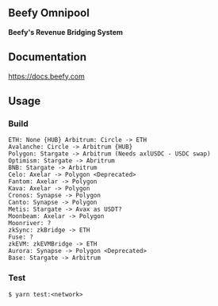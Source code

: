 ## Beefy Omnipool 

**Beefy's Revenue Bridging System**


## Documentation

https://docs.beefy.com

## Usage

### Build

```shell
ETH: None {HUB} Arbitrum: Circle -> ETH 
Avalanche: Circle -> Arbitrum {HUB} 
Polygon: Stargate -> Arbitrum (Needs axlUSDC - USDC swap) 
Optimism: Stargate -> Abritrum 
BNB: Stargate -> Arbitrum 
Celo: Axelar -> Polygon <Deprecated>
Fantom: Axelar -> Polygon 
Kava: Axelar -> Polygon 
Cronos: Synapse -> Polygon 
Canto: Synapse -> Polygon 
Metis: Stargate -> Avax as USDT? 
Moonbeam: Axelar -> Polygon 
Moonriver: ? 
zkSync: zkBridge -> ETH 
Fuse: ? 
zkEVM: zkEVMBridge -> ETH 
Aurora: Synapse -> Polygon <Deprecated>
Base: Stargate -> Arbitrum
```

### Test

```shell
$ yarn test:<network>
```

